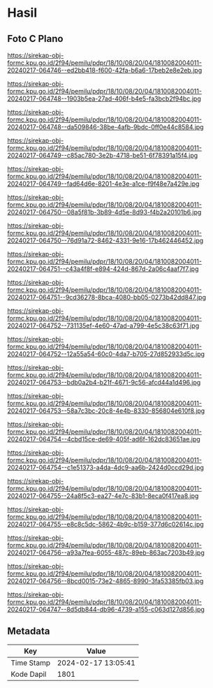 # Hasil

## Foto C Plano

https://sirekap-obj-formc.kpu.go.id/2f94/pemilu/pdpr/18/10/08/20/04/1810082004011-20240217-064746--ed2bb418-f600-42fa-b6a6-17beb2e8e2eb.jpg

https://sirekap-obj-formc.kpu.go.id/2f94/pemilu/pdpr/18/10/08/20/04/1810082004011-20240217-064748--1903b5ea-27ad-406f-b4e5-fa3bcb2f94bc.jpg

https://sirekap-obj-formc.kpu.go.id/2f94/pemilu/pdpr/18/10/08/20/04/1810082004011-20240217-064748--da509846-38be-4afb-9bdc-0ff0e44c8584.jpg

https://sirekap-obj-formc.kpu.go.id/2f94/pemilu/pdpr/18/10/08/20/04/1810082004011-20240217-064749--c85ac780-3e2b-4718-be51-6f78391a15f4.jpg

https://sirekap-obj-formc.kpu.go.id/2f94/pemilu/pdpr/18/10/08/20/04/1810082004011-20240217-064749--fad64d6e-8201-4e3e-a1ce-f9f48e7a429e.jpg

https://sirekap-obj-formc.kpu.go.id/2f94/pemilu/pdpr/18/10/08/20/04/1810082004011-20240217-064750--08a5f81b-3b89-4d5e-8d93-f4b2a20101b6.jpg

https://sirekap-obj-formc.kpu.go.id/2f94/pemilu/pdpr/18/10/08/20/04/1810082004011-20240217-064750--76d91a72-8462-4331-9e16-17b462446452.jpg

https://sirekap-obj-formc.kpu.go.id/2f94/pemilu/pdpr/18/10/08/20/04/1810082004011-20240217-064751--c43a4f8f-e894-424d-867d-2a06c4aaf7f7.jpg

https://sirekap-obj-formc.kpu.go.id/2f94/pemilu/pdpr/18/10/08/20/04/1810082004011-20240217-064751--9cd36278-8bca-4080-bb05-0273b42dd847.jpg

https://sirekap-obj-formc.kpu.go.id/2f94/pemilu/pdpr/18/10/08/20/04/1810082004011-20240217-064752--731135ef-4e60-47ad-a799-4e5c38c63f71.jpg

https://sirekap-obj-formc.kpu.go.id/2f94/pemilu/pdpr/18/10/08/20/04/1810082004011-20240217-064752--12a55a54-60c0-4da7-b705-27d852933d5c.jpg

https://sirekap-obj-formc.kpu.go.id/2f94/pemilu/pdpr/18/10/08/20/04/1810082004011-20240217-064753--bdb0a2b4-b21f-4671-9c56-afcd44a1d496.jpg

https://sirekap-obj-formc.kpu.go.id/2f94/pemilu/pdpr/18/10/08/20/04/1810082004011-20240217-064753--58a7c3bc-20c8-4e4b-8330-856804e610f8.jpg

https://sirekap-obj-formc.kpu.go.id/2f94/pemilu/pdpr/18/10/08/20/04/1810082004011-20240217-064754--4cbd15ce-de69-405f-ad6f-162dc83651ae.jpg

https://sirekap-obj-formc.kpu.go.id/2f94/pemilu/pdpr/18/10/08/20/04/1810082004011-20240217-064754--c1e51373-a4da-4dc9-aa6b-2424d0ccd29d.jpg

https://sirekap-obj-formc.kpu.go.id/2f94/pemilu/pdpr/18/10/08/20/04/1810082004011-20240217-064755--24a8f5c3-ea27-4e7c-83b1-8eca0f417ea8.jpg

https://sirekap-obj-formc.kpu.go.id/2f94/pemilu/pdpr/18/10/08/20/04/1810082004011-20240217-064755--e8c8c5dc-5862-4b9c-b159-377d6c02614c.jpg

https://sirekap-obj-formc.kpu.go.id/2f94/pemilu/pdpr/18/10/08/20/04/1810082004011-20240217-064756--a93a7fea-6055-487c-89eb-863ac7203b49.jpg

https://sirekap-obj-formc.kpu.go.id/2f94/pemilu/pdpr/18/10/08/20/04/1810082004011-20240217-064756--8bcd0015-73e2-4865-8990-3fa53385fb03.jpg

https://sirekap-obj-formc.kpu.go.id/2f94/pemilu/pdpr/18/10/08/20/04/1810082004011-20240217-064747--8d5db844-db96-4739-a155-c063d127d856.jpg


## Metadata

| Key        | Value               |
| ---------- | ------------------- |
| Time Stamp | 2024-02-17 13:05:41 |
| Kode Dapil | 1801                |



